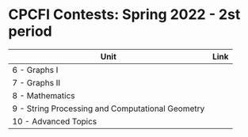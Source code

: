 # CPCFI Contests: Spring 2022 - 2st period

| Unit | Link |
| ---- | ---- |
| 6 - Graphs I |   |
| 7 - Graphs II |   |
| 8 - Mathematics   |   |
| 9 - String Processing and Computational Geometry   |   |
| 10 - Advanced Topics   |   |
